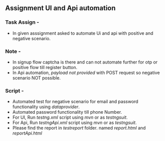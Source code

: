 ## Assignment UI and Api automation

### Task Assign - 
* In given asssignment asked to automate Ui and api with positive and negative scenario.

### Note -
* In signup flow captcha is there and can not automate further for otp or positive flow till register button.
* In Api automation, _payload not provided_ with POST request so negative scenario NOT possible.

### Script -
* Automated test for negative scenario for email and password functionality using _dataprovider_.
* Automated password functionality till phone Number.
* For UI, Run  _testng.xml_ script using _mvn_ or as _testngsuit_.
* For Api, Run  _testngApi.xml_ script using _mvn_ or as _testngsuit_.
* Please find the report in  _testreport_ folder. named _report.html_ and _reportApi.html_